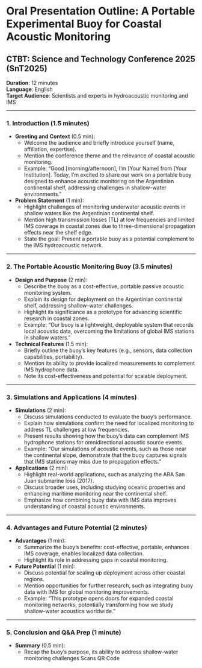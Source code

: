 # Oral Presentation Outline: A Portable Experimental Buoy for Coastal Acoustic Monitoring
## CTBT: Science and Technology Conference 2025 (SnT2025)
**Duration**: 12 minutes  
**Language**: English  
**Target Audience**: Scientists and experts in hydroacoustic monitoring and IMS  

---

### 1. Introduction (1.5 minutes)  
- **Greeting and Context** (0.5 min):  
  - Welcome the audience and briefly introduce yourself (name, affiliation, expertise).  
  - Mention the conference theme and the relevance of coastal acoustic monitoring.  
  - Example: “Good [morning/afternoon], I’m [Your Name] from [Your Institution]. Today, I’m excited to share our work on a portable buoy designed to enhance acoustic monitoring on the Argentinian continental shelf, addressing challenges in shallow-water environments.”  
- **Problem Statement** (1 min):  
  - Highlight challenges of monitoring underwater acoustic events in shallow waters like the Argentinian continental shelf.  
  - Mention high transmission losses (TL) at low frequencies and limited IMS coverage in coastal zones due to three-dimensional propagation effects near the shelf edge.  
  - State the goal: Present a portable buoy as a potential complement to the IMS hydroacoustic network.  

---

### 2. The Portable Acoustic Monitoring Buoy (3.5 minutes)  
- **Design and Purpose** (2 min):  
  - Describe the buoy as a cost-effective, portable passive acoustic monitoring system.  
  - Explain its design for deployment on the Argentinian continental shelf, addressing shallow-water challenges.  
  - Highlight its significance as a prototype for advancing scientific research in coastal zones.  
  - Example: “Our buoy is a lightweight, deployable system that records local acoustic data, overcoming the limitations of global IMS stations in shallow waters.”  
- **Technical Features** (1.5 min):  
  - Briefly outline the buoy’s key features (e.g., sensors, data collection capabilities, portability).  
  - Mention its ability to provide localized measurements to complement IMS hydrophone data.  
  - Note its cost-effectiveness and potential for scalable deployment.  

---

### 3. Simulations and Applications (4 minutes)  
- **Simulations** (2 min):  
  - Discuss simulations conducted to evaluate the buoy’s performance.  
  - Explain how simulations confirm the need for localized monitoring to address TL challenges at low frequencies.  
  - Present results showing how the buoy’s data can complement IMS hydrophone stations for omnidirectional acoustic source events.  
  - Example: “Our simulations of acoustic events, such as those near the continental slope, demonstrate that the buoy captures signals that IMS stations may miss due to propagation effects.”  
- **Applications** (2 min):  
  - Highlight real-world applications, such as analyzing the ARA San Juan submarine loss (2017).  
  - Discuss broader uses, including studying oceanic properties and enhancing maritime monitoring near the continental shelf.  
  - Emphasize how combining buoy data with IMS data improves understanding of coastal acoustic environments.  

---

### 4. Advantages and Future Potential (2 minutes)  
- **Advantages** (1 min):  
  - Summarize the buoy’s benefits: cost-effective, portable, enhances IMS coverage, enables localized data collection.  
  - Highlight its role in addressing gaps in coastal monitoring.  
- **Future Potential** (1 min):  
  - Discuss potential for scaling up deployment across other coastal regions.  
  - Mention opportunities for further research, such as integrating buoy data with IMS for global monitoring improvements.  
  - Example: “This prototype opens doors for expanded coastal monitoring networks, potentially transforming how we study shallow-water acoustics worldwide.”  

---

### 5. Conclusion and Q&A Prep (1 minute)  
- **Summary** (0.5 min):  
  - Recap the buoy’s purpose, its ability to address shallow-water monitoring challenges Scans QR Code


